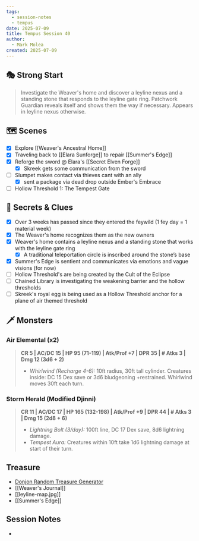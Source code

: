 ```yaml
---
tags:
  - session-notes
  - tempus
date: 2025-07-09
title: Tempus Session 40
author:
  - Mark Molea
created: 2025-07-09
---
```








## 🎭 Strong Start

> Investigate the Weaver's home and discover a leyline nexus and a standing stone that responds to the  leyline gate ring. Patchwork Guardian reveals itself and shows them the way if necessary.  Appears in leyline nexus otherwise.
## 🗺 Scenes

- [x] Explore [[Weaver's Ancestral Home]]
- [x] Traveling back to [[Elara Sunforge]] to repair [[Summer's Edge]]
- [x] Reforge the sword @ Elara's [[Secret Elven Forge]]
	- [x] Skreek gets some communication from the sword
- [ ] Slumpet makes contact via thieves cant with an ally
	- [x] sent a package via dead drop outside Ember's Embrace
- [ ] Hollow Threshold 1: The Tempest Gate

## 🔑 Secrets & Clues

- [x] Over 3 weeks has passed since they entered the feywild (1 fey day = 1 material week)
- [x] The Weaver's home recognizes them as the new owners
- [x] Weaver's home contains a leyline nexus and a standing stone that works with the leyline gate ring
	- [x] A traditional teleportation circle is inscribed around the stone’s base
- [x] Summer's Edge is sentient and communicates via emotions and vague visions (for now)
- [ ] Hollow Threshold's are being created by the Cult of the Eclipse
- [ ] Chained Library is investigating the weakening barrier and the hollow thresholds
- [ ] Skreek's royal egg is being used as a Hollow Threshold anchor for a plane of air themed threshold

## 🗡 Monsters

### Air Elemental (x2)
> **CR 5 | AC/DC 15 | HP 95 (71-119) | Atk/Prof +7 | DPR 35 | # Atks 3 | Dmg 12 (3d6 + 2)**
> - *Whirlwind (Recharge 4-6):* 10ft radius, 30ft tall cylinder.
>   Creatures inside: DC 15 Dex save or 3d6 bludgeoning +restrained. Whirlwind moves 30ft each turn.

### Storm Herald (Modified Djinni)
> **CR 11 | AC/DC 17 | HP 165 (132-198) | Atk/Prof +9 | DPR 44 | # Atks 3 | Dmg 15 (2d8 + 6)**
> - *Lightning Bolt (3/day):* 100ft line, DC 17 Dex save, 8d6 lightning damage. 
> - *Tempest Aura:* Creatures within 10ft take 1d6 lightning damage at start of their turn.
## Treasure

- [Donjon Random Treasure Generator](https://donjon.bin.sh/5e/random/#type=treasure;treasure-cr=4;treasure-loot_type=treasure_hoard)
- [[Weaver's Journal]]
- [[leyline-map.jpg]]
- [[Summer's Edge]]

## Session Notes

- 